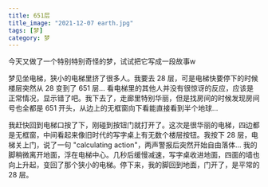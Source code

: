 ```yaml
---
title: 651层
title_image: "2021-12-07 earth.jpg"
tags: [梦]
category: 梦
---
```


今天又做了一个特别特别奇怪的梦，试试把它写成一段故事w

梦见坐电梯，狭小的电梯里挤了很多人。我要去 28 层，可是电梯快要停下的时候楼层突然从 28 变到了 651 层... 看电梯里的其他人并没有很惊讶的反应，应该是正常情况，显示错了吧。我下去了，走廊里特别华丽，但是找房间的时候发现房间号也全都是 651 开头，从边上的无框窗向下看能直接看到半个地球...

我赶快回到电梯口按了下，刚碰到按钮门就打开了。这次是很华丽的电梯，四边都是无框窗，中间看起来像旧时代的写字桌上有无数个楼层按钮。我按下 28 层，电梯关上门，说了一句 "calculating action"，两声警报后突然开始自由落体... 我的脚稍微离开地面，浮在电梯中心。几秒后缓慢减速，写字桌收进地面，四面的墙也向上升起，变回了那个狭小的电梯。停下来，我的脚回到地面，门开了，是平常的 28 层。